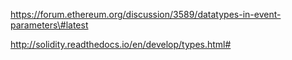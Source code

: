 https://forum.ethereum.org/discussion/3589/datatypes-in-event-parameters\#latest

http://solidity.readthedocs.io/en/develop/types.html#

